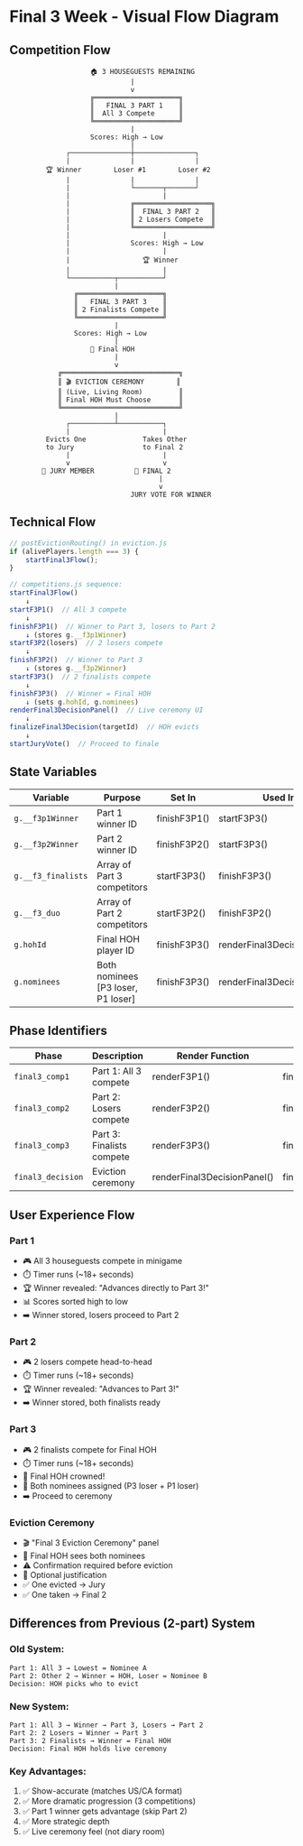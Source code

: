 # Final 3 Week - Visual Flow Diagram

## Competition Flow

```
                    🏠 3 HOUSEGUESTS REMAINING
                              |
                              v
                    ╔═════════════════════╗
                    ║   FINAL 3 PART 1    ║
                    ║  All 3 Compete      ║
                    ╚═════════════════════╝
                              |
                    Scores: High → Low
                              |
              ┌───────────────┼───────────────┐
              |               |               |
         🏆 Winner        Loser #1        Loser #2
              |               |               |
              |               └───────┬───────┘
              |                       |
              |               ╔═══════════════════╗
              |               ║  FINAL 3 PART 2   ║
              |               ║ 2 Losers Compete  ║
              |               ╚═══════════════════╝
              |                       |
              |               Scores: High → Low
              |                       |
              |                  🏆 Winner
              |                       |
              └───────────┬───────────┘
                          |
                ╔═════════════════════╗
                ║   FINAL 3 PART 3    ║
                ║ 2 Finalists Compete ║
                ╚═════════════════════╝
                          |
                Scores: High → Low
                          |
                    👑 Final HOH
                          |
                          v
            ╔═════════════════════════════╗
            ║ 🎬 EVICTION CEREMONY        ║
            ║ (Live, Living Room)         ║
            ║ Final HOH Must Choose       ║
            ╚═════════════════════════════╝
                          |
              ┌───────────┴───────────┐
              |                       |
         Evicts One              Takes Other
         to Jury                 to Final 2
              |                       |
              v                       v
        👥 JURY MEMBER          🎯 FINAL 2
                                     |
                                     v
                              JURY VOTE FOR WINNER
```

## Technical Flow

```javascript
// postEvictionRouting() in eviction.js
if (alivePlayers.length === 3) {
    startFinal3Flow();
}

// competitions.js sequence:
startFinal3Flow()
    ↓
startF3P1()  // All 3 compete
    ↓
finishF3P1()  // Winner to Part 3, losers to Part 2
    ↓ (stores g.__f3p1Winner)
startF3P2(losers)  // 2 losers compete
    ↓
finishF3P2()  // Winner to Part 3
    ↓ (stores g.__f3p2Winner)
startF3P3()  // 2 finalists compete
    ↓
finishF3P3()  // Winner = Final HOH
    ↓ (sets g.hohId, g.nominees)
renderFinal3DecisionPanel()  // Live ceremony UI
    ↓
finalizeFinal3Decision(targetId)  // HOH evicts
    ↓
startJuryVote()  // Proceed to finale
```

## State Variables

| Variable | Purpose | Set In | Used In |
|----------|---------|--------|---------|
| `g.__f3p1Winner` | Part 1 winner ID | finishF3P1() | startF3P3() |
| `g.__f3p2Winner` | Part 2 winner ID | finishF3P2() | startF3P3() |
| `g.__f3_finalists` | Array of Part 3 competitors | startF3P3() | finishF3P3() |
| `g.__f3_duo` | Array of Part 2 competitors | startF3P2() | finishF3P2() |
| `g.hohId` | Final HOH player ID | finishF3P3() | renderFinal3DecisionPanel() |
| `g.nominees` | Both nominees [P3 loser, P1 loser] | finishF3P3() | renderFinal3DecisionPanel() |

## Phase Identifiers

| Phase | Description | Render Function | Finish Function |
|-------|-------------|----------------|-----------------|
| `final3_comp1` | Part 1: All 3 compete | renderF3P1() | finishF3P1() |
| `final3_comp2` | Part 2: Losers compete | renderF3P2() | finishF3P2() |
| `final3_comp3` | Part 3: Finalists compete | renderF3P3() | finishF3P3() |
| `final3_decision` | Eviction ceremony | renderFinal3DecisionPanel() | finalizeFinal3Decision() |

## User Experience Flow

### Part 1
- 🎮 All 3 houseguests compete in minigame
- ⏱️ Timer runs (~18+ seconds)
- 🏆 Winner revealed: "Advances directly to Part 3!"
- 📊 Scores sorted high to low
- ➡️ Winner stored, losers proceed to Part 2

### Part 2  
- 🎮 2 losers compete head-to-head
- ⏱️ Timer runs (~18+ seconds)
- 🏆 Winner revealed: "Advances to Part 3!"
- ➡️ Winner stored, both finalists ready

### Part 3
- 🎮 2 finalists compete for Final HOH
- ⏱️ Timer runs (~18+ seconds)
- 👑 Final HOH crowned!
- 📝 Both nominees assigned (P3 loser + P1 loser)
- ➡️ Proceed to ceremony

### Eviction Ceremony
- 🎬 "Final 3 Eviction Ceremony" panel
- 👤 Final HOH sees both nominees
- ⚠️ Confirmation required before eviction
- 💬 Optional justification
- ✅ One evicted → Jury
- ✅ One taken → Final 2

## Differences from Previous (2-part) System

### Old System:
```
Part 1: All 3 → Lowest = Nominee A
Part 2: Other 2 → Winner = HOH, Loser = Nominee B
Decision: HOH picks who to evict
```

### New System:
```
Part 1: All 3 → Winner → Part 3, Losers → Part 2
Part 2: 2 Losers → Winner → Part 3
Part 3: 2 Finalists → Winner = Final HOH
Decision: Final HOH holds live ceremony
```

### Key Advantages:
1. ✅ Show-accurate (matches US/CA format)
2. ✅ More dramatic progression (3 competitions)
3. ✅ Part 1 winner gets advantage (skip Part 2)
4. ✅ More strategic depth
5. ✅ Live ceremony feel (not diary room)
